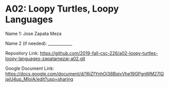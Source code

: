 # A02: Loopy Turtles, Loopy Languages

Name 1: Jose Zapata Meza

Name 2 (if needed): ____________

Repository Link: https://github.com/2019-fall-csc-226/a02-loopy-turtles-loopy-languages-zapatamezaj-a02.git

Google Document Link: https://docs.google.com/document/d/16jZfYnhOj38BqjvVhe19GPgnWM27lQjajU4up_MloiA/edit?usp=sharing
